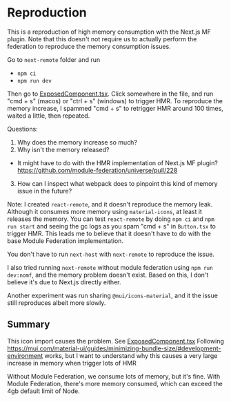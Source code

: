 # Reproduction

This is a reproduction of high memory consumption with the Next.js MF plugin. Note that this doesn't not require us to actually perform the federation to reproduce the memory consumption issues.

Go to `next-remote` folder and run
* `npm ci`
* `npm run dev`

Then go to [ExposedComponent.tsx](./next-remote/components/ExposedComponent.tsx). Click somewhere in the file, and run "cmd + s" (macos) or "ctrl + s" (windows) to trigger HMR. To reproduce the memory increase, I spammed "cmd + s" to retrigger HMR around 100 times, waited a little, then repeated.

Questions:
1. Why does the memory increase so much?
2. Why isn't the memory released?
 * It might have to do with the HMR implementation of Next.js MF plugin? https://github.com/module-federation/universe/pull/228
3. How can I inspect what webpack does to pinpoint this kind of memory issue in the future?

Note: I created `react-remote`, and it doesn't reproduce the memory leak. Although it consumes more memory using `material-icons`, at least it releases the memory. You can test `react-remote` by doing `npm ci` and `npm run start` and seeing the gc logs as you spam "cmd + s" in `Button.tsx` to trigger HMR. This leads me to believe that it doesn't have to do with the base Module Federation implementation.

You don't have to run `next-host` with `next-remote` to reproduce the issue.

I also tried running `next-remote` without module federation using `npm run dev:nomf`, and the memory problem doesn't exist. Based on this, I don't believe it's due to Next.js directly either.

Another experiment was run sharing `@mui/icons-material`, and it the issue still reproduces albeit more slowly.

## Summary

This icon import causes the problem. See [ExposedComponent.tsx](./next-remote/components/ExposedComponent.tsx)
Following https://mui.com/material-ui/guides/minimizing-bundle-size/#development-environment
works, but I want to understand why this causes a very large increase
in memory when trigger lots of HMR

Without Module Federation, we consume lots of memory, but it's fine.
With Module Federation, there's more memory consumed, which can exceed
the 4gb default limit of Node.

